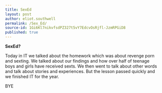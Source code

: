 ```yaml
---
title: SexEd
layout: post
author: eliot.southwell
permalink: /Sex_Ed/
source-id: 1Gi6Kl7nikvfsdPZ327t5vY7EdcvOsRjfl-JzmRPGiD8
published: true
---
```

**SexEd?**

 

Today in IT we talked about the homework which was about revenge porn and sexting. We talked about our findings and how over half of teenage boys and girls have received sexts. We then went  to talk about other words and talk about stories and experiences. But the lesson passed quickly and we finished IT for the year. 

BYE

